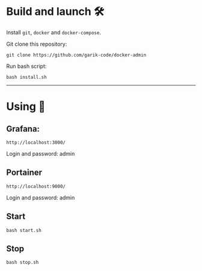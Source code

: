 # Build and launch 🛠

Install `git`, `docker` and `docker-compose`.

Git clone this repository:

```
git clone https://github.com/garik-code/docker-admin
```

Run bash script:

```
bash install.sh
```

---

# Using 👏


## Grafana: 

`http://localhost:3000/`

Login and password: admin


## Portainer 

`http://localhost:9000/`

Login and password: admin


## Start

```
bash start.sh
```


## Stop

```
bash stop.sh
```
